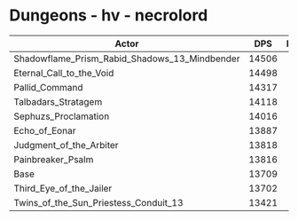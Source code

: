 # Dungeons - hv - necrolord
| Actor | DPS | Increase |
|---|:---:|:---:|
|Shadowflame_Prism_Rabid_Shadows_13_Mindbender|14506|5.81%|
|Eternal_Call_to_the_Void|14498|5.76%|
|Pallid_Command|14317|4.44%|
|Talbadars_Stratagem|14118|2.98%|
|Sephuzs_Proclamation|14016|2.24%|
|Echo_of_Eonar|13887|1.30%|
|Judgment_of_the_Arbiter|13818|0.80%|
|Painbreaker_Psalm|13816|0.78%|
|Base|13709|0.00%|
|Third_Eye_of_the_Jailer|13702|-0.05%|
|Twins_of_the_Sun_Priestess_Conduit_13|13421|-2.10%|
